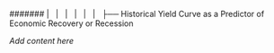 ####### |   |   |   |   |   |   ├── Historical Yield Curve as a Predictor of Economic Recovery or Recession

*Add content here*